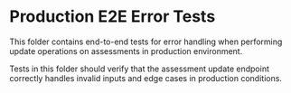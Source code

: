 ﻿# Production E2E Error Tests

This folder contains end-to-end tests for error handling when performing update operations on assessments in production environment.

Tests in this folder should verify that the assessment update endpoint correctly handles invalid inputs and edge cases in production conditions.
